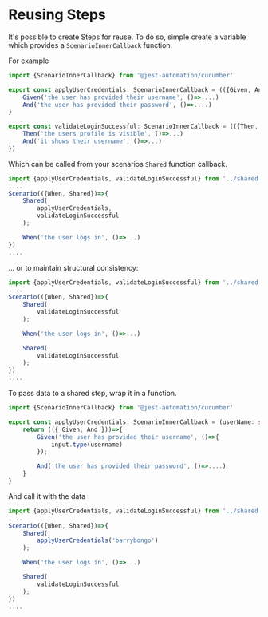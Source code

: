 # Reusing Steps

It's possible to create Steps for reuse. To do so,
simple create a variable which provides a `ScenarioInnerCallback` function.

For example

```ts
import {ScenarioInnerCallback} from '@jest-automation/cucumber'

export const applyUserCredentials: ScenarioInnerCallback = (({Given, And}))=>{
    Given('the user has provided their username', ()=>....)
    And('the user has provided their password', ()=>....)
}

export const validateLoginSuccessful: ScenarioInnerCallback = (({Then, And})=>{
    Then('the users profile is visible', ()=>...)
    And('it shows their username', ()=>...)
})
```

Which can be called from your scenarios `Shared` function callback.

```ts
import {applyUserCredentials, validateLoginSuccessful} from '../shared'
....
Scenario(({When, Shared})=>{
    Shared(
        applyUserCredentials,
        validateLoginSuccessful
    );

    When('the user logs in', ()=>...)
})
....
```

... or to maintain structural consistency:

```ts
import {applyUserCredentials, validateLoginSuccessful} from '../shared'
....
Scenario(({When, Shared})=>{
    Shared(
        validateLoginSuccessful
    );

    When('the user logs in', ()=>...)

    Shared(
        validateLoginSuccessful
    );
})
....
```

To pass data to a shared step, wrap it in a function.

```ts
import {ScenarioInnerCallback} from '@jest-automation/cucumber'

export const applyUserCredentials: ScenarioInnerCallback = (userName: string)=>{
    return (({ Given, And }))=>{
        Given('the user has provided their username', ()=>{
            input.type(username)
        });

        And('the user has provided their password', ()=>....)
    }
}
```
And call it with the data

```ts
import {applyUserCredentials, validateLoginSuccessful} from '../shared'
....
Scenario(({When, Shared})=>{
    Shared(
        applyUserCredentials('barrybongo')
    );

    When('the user logs in', ()=>...)

    Shared(
        validateLoginSuccessful
    );
})
....
```